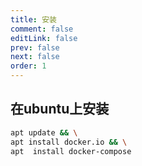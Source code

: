 ```yaml
---
title: 安装
comment: false
editLink: false
prev: false
next: false
order: 1
---
```

 
## 在ubuntu上安装

```bash
apt update && \
apt install docker.io && \
apt  install docker-compose
```
